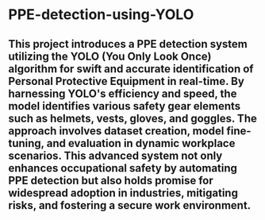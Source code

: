 # PPE-detection-using-YOLO

## This project introduces a PPE detection system utilizing the YOLO (You Only Look Once) algorithm for swift and accurate identification of Personal Protective Equipment in real-time. By harnessing YOLO's efficiency and speed, the model identifies various safety gear elements such as helmets, vests, gloves, and goggles. The approach involves dataset creation, model fine-tuning, and evaluation in dynamic workplace scenarios. This advanced system not only enhances occupational safety by automating PPE detection but also holds promise for widespread adoption in industries, mitigating risks, and fostering a secure work environment.
